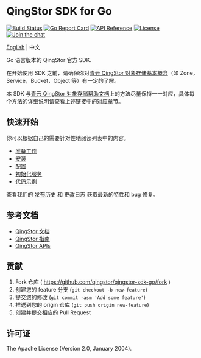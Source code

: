 # QingStor SDK for Go

[![Build Status](https://github.com/qingstor/qingstor-sdk-go/workflows/Unit%20Test/badge.svg?branch=master)](https://github.com/qingstor/qingstor-sdk-go/actions?query=workflow%3A%22Unit+Test%22)
[![Go Report Card](https://goreportcard.com/badge/github.com/qingstor/qingstor-sdk-go)](https://goreportcard.com/report/github.com/qingstor/qingstor-sdk-go)
[![API Reference](http://img.shields.io/badge/api-reference-green.svg)](http://docs.qingcloud.com/qingstor/)
[![License](http://img.shields.io/badge/license-apache%20v2-blue.svg)](https://github.com/qingstor/qingstor-sdk-go/blob/master/LICENSE)
[![Join the chat](https://img.shields.io/badge/chat-online-blue?style=flat&logo=zulip)](https://qingstor.zulipchat.com/join/hzmetiy4ftc63jktrbfatyct/)

[English](README.md) | 中文

Go 语言版本的 QingStor 官方 SDK.

在开始使用 SDK 之前，请确保你对[青云 QingStor 对象存储基本概念](https://docs.qingcloud.com/qingstor/api/common/overview.html)（如 Zone，Service，Bucket，Object 等）有一定的了解。

本 SDK 与[青云 QingStor 对象存储帮助文档](https://docs.qingcloud.com/qingstor/api/)上的方法尽量保持一一对应，具体每个方法的详细说明请查看上述链接中的对应章节。

## 快速开始

你可以根据自己的需要针对性地阅读列表中的内容。

- [准备工作](./docs/prepare_zh-CN.md)
- [安装](./docs/install_zh-CN.md)
- [配置](./docs/config_zh-CN.md)
- [初始化服务](./docs/service_zh-CN.md)
- [代码示例](./docs/examples_zh-CN.md)

查看我们的 [发布历史](https://github.com/qingstor/qingstor-sdk-go/releases) 和 [更改日志](./CHANGELOG.md) 获取最新的特性和 bug 修复。

## 参考文档

- [QingStor 文档](https://docs.qingcloud.com/qingstor/index.html)
- [QingStor 指南](https://docs.qingcloud.com/qingstor/guide/index.html)
- [QingStor APIs](https://docs.qingcloud.com/qingstor/api/index.html)

## 贡献

1. Fork 仓库 ( https://github.com/qingstor/qingstor-sdk-go/fork )
2. 创建您的 feature 分支 (`git checkout -b new-feature`)
3. 提交您的修改 (`git commit -asm 'Add some feature'`)
4. 推送到您的 origin 仓库 (`git push origin new-feature`)
5. 创建并提交相应的 Pull Request

## 许可证

The Apache License (Version 2.0, January 2004).
